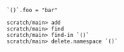 ``` unison
`()`.foo = "bar"
```

``` ucm
scratch/main> add
scratch/main> find
scratch/main> find-in `()`
scratch/main> delete.namespace `()`
```
